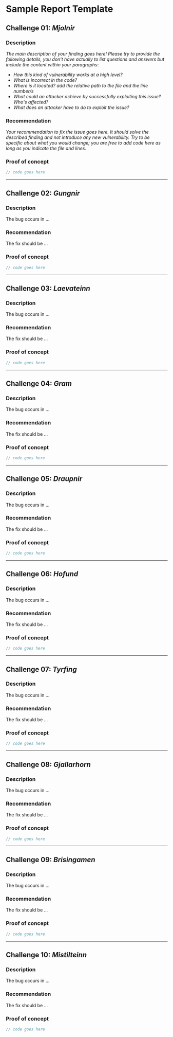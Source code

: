 # Sample Report Template

## Challenge 01: *Mjolnir*

### Description

_The main description of your finding goes here! Please try to provide the following details, you don't have actually to list questions and answers but include the content within your paragraphs_:
- _How this kind of vulnerability works at a high level?_
- _What is incorrect in the code?_
- _Where is it located? add the relative path to the file and the line number/s_
- _What could an attacker achieve by successfully exploiting this issue? Who's affected?_
- _What does an attacker have to do to exploit the issue?_
  
### Recommendation

_Your recommendation to fix the issue goes here. It should solve the described finding and not introduce any new vulnerability.
Try to be specific about what you would change; you are free to add code here as long as you indicate the file and lines._

### Proof of concept

```rust
// code goes here
```

---

## Challenge 02: *Gungnir*

### Description

The bug occurs in ...

### Recommendation

The fix should be ...

### Proof of concept

```rust
// code goes here
```

---

## Challenge 03: *Laevateinn*

### Description

The bug occurs in ...

### Recommendation

The fix should be ...

### Proof of concept

```rust
// code goes here
```

---

## Challenge 04: *Gram*

### Description

The bug occurs in ...

### Recommendation

The fix should be ...

### Proof of concept

```rust
// code goes here
```

---

## Challenge 05: *Draupnir*

### Description

The bug occurs in ...

### Recommendation

The fix should be ...

### Proof of concept

```rust
// code goes here
```

---

## Challenge 06: *Hofund*

### Description

The bug occurs in ...

### Recommendation

The fix should be ...

### Proof of concept

```rust
// code goes here
```

---

## Challenge 07: *Tyrfing*

### Description

The bug occurs in ...

### Recommendation

The fix should be ...

### Proof of concept

```rust
// code goes here
```

---

## Challenge 08: *Gjallarhorn*

### Description

The bug occurs in ...

### Recommendation

The fix should be ...

### Proof of concept

```rust
// code goes here
```

---

## Challenge 09: *Brisingamen*

### Description

The bug occurs in ...

### Recommendation

The fix should be ...

### Proof of concept

```rust
// code goes here
```

---

## Challenge 10: *Mistilteinn*

### Description

The bug occurs in ...

### Recommendation

The fix should be ...

### Proof of concept

```rust
// code goes here
```

